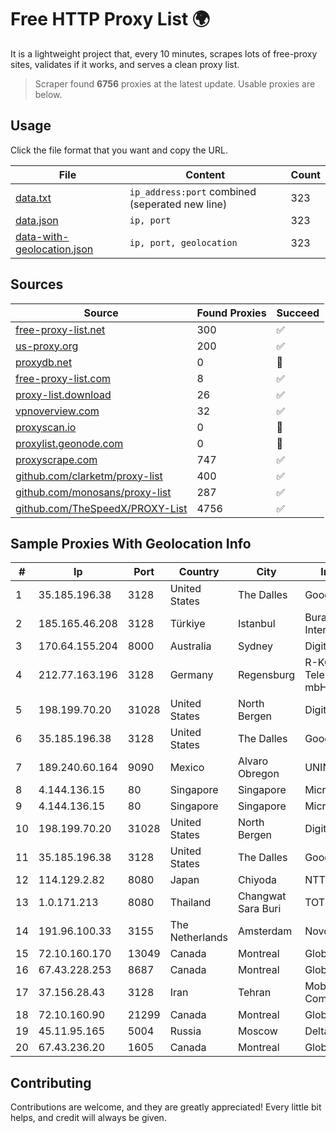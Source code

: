 
# Free HTTP Proxy List 🌍

It is a lightweight project that, every 10 minutes, scrapes lots of free-proxy sites, validates if it works, and serves a clean proxy list.


> Scraper found **6756** proxies at the latest update. Usable proxies are below.

## Usage

Click the file format that you want and copy the URL.


|File|Content|Count|
|----|-------|-----|
|[data.txt](https://raw.githubusercontent.com/themiralay/Proxy-List-World/master/data.txt)|`ip_address:port` combined (seperated new line)|323|
|[data.json](https://raw.githubusercontent.com/themiralay/Proxy-List-World/master/data.json)|`ip, port`|323|
|[data-with-geolocation.json](https://raw.githubusercontent.com/themiralay/Proxy-List-World/master/data-with-geolocation.json)|`ip, port, geolocation`|323|

## Sources

|Source|Found Proxies|Succeed|
|------|-------------|-------|
|[free-proxy-list.net](https://free-proxy-list.net)|300|✅|
|[us-proxy.org](https://www.us-proxy.org)|200|✅|
|[proxydb.net](http://proxydb.net)|0|🚫|
|[free-proxy-list.com](https://free-proxy-list.com/?page=&port=&type%5B%5D=http&type%5B%5D=https&up_time=0&search=Search)|8|✅|
|[proxy-list.download](https://www.proxy-list.download/HTTP)|26|✅|
|[vpnoverview.com](https://vpnoverview.com/privacy/anonymous-browsing/free-proxy-servers)|32|✅|
|[proxyscan.io](https://www.proxyscan.io)|0|🚫|
|[proxylist.geonode.com](https://proxylist.geonode.com/api/proxy-list?limit=300&page=1&sort_by=lastChecked&sort_type=desc&protocols=http,https)|0|🚫|
|[proxyscrape.com](https://api.proxyscrape.com/v2/?request=displayproxies&protocol=http&timeout=10000&country=all&ssl=all&anonymity=all)|747|✅|
|[github.com/clarketm/proxy-list](https://raw.githubusercontent.com/clarketm/proxy-list/master/proxy-list-raw.txt)|400|✅|
|[github.com/monosans/proxy-list](https://raw.githubusercontent.com/monosans/proxy-list/main/proxies/http.txt)|287|✅|
|[github.com/TheSpeedX/PROXY-List](https://raw.githubusercontent.com/TheSpeedX/PROXY-List/master/http.txt)|4756|✅|


## Sample Proxies With Geolocation Info

|#|Ip|Port|Country|City|Internet Service Provider|
|-|--|----|-------|----|-------------------------|
|1|35.185.196.38|3128|United States|The Dalles|Google LLC|
|2|185.165.46.208|3128|Türkiye|Istanbul|Burak Buylu trading as BurtiNET Internet Hizmetleri|
|3|170.64.155.204|8000|Australia|Sydney|DigitalOcean, LLC|
|4|212.77.163.196|3128|Germany|Regensburg|R-KOM Regensburger Telekommunikationsgesellschaft mbH & Co. KG|
|5|198.199.70.20|31028|United States|North Bergen|DigitalOcean, LLC|
|6|35.185.196.38|3128|United States|The Dalles|Google LLC|
|7|189.240.60.164|9090|Mexico|Alvaro Obregon|UNINET|
|8|4.144.136.15|80|Singapore|Singapore|Microsoft Corporation|
|9|4.144.136.15|80|Singapore|Singapore|Microsoft Corporation|
|10|198.199.70.20|31028|United States|North Bergen|DigitalOcean, LLC|
|11|35.185.196.38|3128|United States|The Dalles|Google LLC|
|12|114.129.2.82|8080|Japan|Chiyoda|NTT SmartConnect Corporation|
|13|1.0.171.213|8080|Thailand|Changwat Sara Buri|TOT Public Company Limited|
|14|191.96.100.33|3155|The Netherlands|Amsterdam|NovoServe B.V.|
|15|72.10.160.170|13049|Canada|Montreal|GloboTech Communications|
|16|67.43.228.253|8687|Canada|Montreal|GloboTech Communications|
|17|37.156.28.43|3128|Iran|Tehran|Mobin Net Communication Company|
|18|72.10.160.90|21299|Canada|Montreal|GloboTech Communications|
|19|45.11.95.165|5004|Russia|Moscow|Delta Ltd|
|20|67.43.236.20|1605|Canada|Montreal|GloboTech Communications|



## Contributing

Contributions are welcome, and they are greatly appreciated! Every
little bit helps, and credit will always be given.

